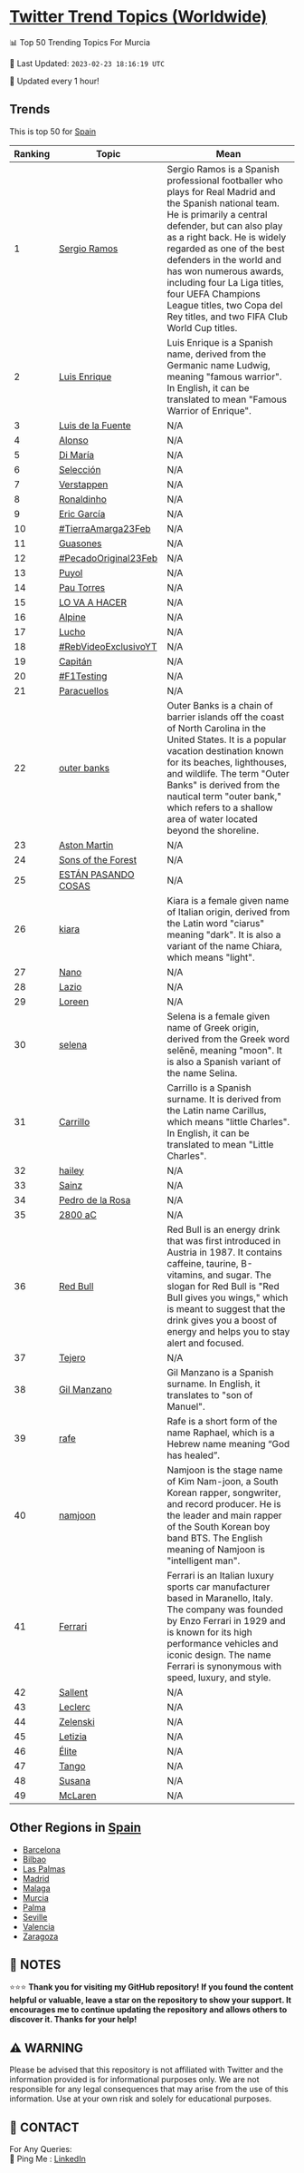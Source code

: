 [Twitter Trend Topics (Worldwide)](https://github.com/ErcinDedeoglu/Twitter-Trend-Topics)
==========


📊 Top 50 Trending Topics For Murcia

📆 Last Updated: `2023-02-23 18:16:19 UTC`

🔧 Updated every 1 hour!


## Trends

This is top 50 for [Spain](</Spain>)

| Ranking | Topic | Mean |
| ------- | ------------ | ------------ |
| 1 | [Sergio Ramos](http://twitter.com/search?q=Sergio+Ramos) | Sergio Ramos is a Spanish professional footballer who plays for Real Madrid and the Spanish national team. He is primarily a central defender, but can also play as a right back. He is widely regarded as one of the best defenders in the world and has won numerous awards, including four La Liga titles, four UEFA Champions League titles, two Copa del Rey titles, and two FIFA Club World Cup titles. |
| 2 | [Luis Enrique](http://twitter.com/search?q=Luis+Enrique) | Luis Enrique is a Spanish name, derived from the Germanic name Ludwig, meaning "famous warrior". In English, it can be translated to mean "Famous Warrior of Enrique". |
| 3 | [Luis de la Fuente](http://twitter.com/search?q=Luis+de+la+Fuente) | N/A |
| 4 | [Alonso](http://twitter.com/search?q=Alonso) | N/A |
| 5 | [Di María](http://twitter.com/search?q=Di+Mar%c3%ada) | N/A |
| 6 | [Selección](http://twitter.com/search?q=Selecci%c3%b3n) | N/A |
| 7 | [Verstappen](http://twitter.com/search?q=Verstappen) | N/A |
| 8 | [Ronaldinho](http://twitter.com/search?q=Ronaldinho) | N/A |
| 9 | [Eric García](http://twitter.com/search?q=Eric+Garc%c3%ada) | N/A |
| 10 | [#TierraAmarga23Feb](http://twitter.com/search?q=%23TierraAmarga23Feb) | N/A |
| 11 | [Guasones](http://twitter.com/search?q=Guasones) | N/A |
| 12 | [#PecadoOriginal23Feb](http://twitter.com/search?q=%23PecadoOriginal23Feb) | N/A |
| 13 | [Puyol](http://twitter.com/search?q=Puyol) | N/A |
| 14 | [Pau Torres](http://twitter.com/search?q=Pau+Torres) | N/A |
| 15 | [LO VA A HACER](http://twitter.com/search?q=LO+VA+A+HACER) | N/A |
| 16 | [Alpine](http://twitter.com/search?q=Alpine) | N/A |
| 17 | [Lucho](http://twitter.com/search?q=Lucho) | N/A |
| 18 | [#RebVideoExclusivoYT](http://twitter.com/search?q=%23RebVideoExclusivoYT) | N/A |
| 19 | [Capitán](http://twitter.com/search?q=Capit%c3%a1n) | N/A |
| 20 | [#F1Testing](http://twitter.com/search?q=%23F1Testing) | N/A |
| 21 | [Paracuellos](http://twitter.com/search?q=Paracuellos) | N/A |
| 22 | [outer banks](http://twitter.com/search?q=outer+banks) | Outer Banks is a chain of barrier islands off the coast of North Carolina in the United States. It is a popular vacation destination known for its beaches, lighthouses, and wildlife. The term "Outer Banks" is derived from the nautical term "outer bank," which refers to a shallow area of water located beyond the shoreline. |
| 23 | [Aston Martin](http://twitter.com/search?q=Aston+Martin) | N/A |
| 24 | [Sons of the Forest](http://twitter.com/search?q=Sons+of+the+Forest) | N/A |
| 25 | [ESTÁN PASANDO COSAS](http://twitter.com/search?q=EST%c3%81N+PASANDO+COSAS) | N/A |
| 26 | [kiara](http://twitter.com/search?q=kiara) | Kiara is a female given name of Italian origin, derived from the Latin word "ciarus" meaning "dark". It is also a variant of the name Chiara, which means "light". |
| 27 | [Nano](http://twitter.com/search?q=Nano) | N/A |
| 28 | [Lazio](http://twitter.com/search?q=Lazio) | N/A |
| 29 | [Loreen](http://twitter.com/search?q=Loreen) | N/A |
| 30 | [selena](http://twitter.com/search?q=selena) | Selena is a female given name of Greek origin, derived from the Greek word selēnē, meaning "moon". It is also a Spanish variant of the name Selina. |
| 31 | [Carrillo](http://twitter.com/search?q=Carrillo) | Carrillo is a Spanish surname. It is derived from the Latin name Carillus, which means "little Charles". In English, it can be translated to mean "Little Charles". |
| 32 | [hailey](http://twitter.com/search?q=hailey) | N/A |
| 33 | [Sainz](http://twitter.com/search?q=Sainz) | N/A |
| 34 | [Pedro de la Rosa](http://twitter.com/search?q=Pedro+de+la+Rosa) | N/A |
| 35 | [2800 aC](http://twitter.com/search?q=2800+aC) | N/A |
| 36 | [Red Bull](http://twitter.com/search?q=Red+Bull) | Red Bull is an energy drink that was first introduced in Austria in 1987. It contains caffeine, taurine, B-vitamins, and sugar. The slogan for Red Bull is "Red Bull gives you wings," which is meant to suggest that the drink gives you a boost of energy and helps you to stay alert and focused. |
| 37 | [Tejero](http://twitter.com/search?q=Tejero) | N/A |
| 38 | [Gil Manzano](http://twitter.com/search?q=Gil+Manzano) | Gil Manzano is a Spanish surname. In English, it translates to "son of Manuel". |
| 39 | [rafe](http://twitter.com/search?q=rafe) | Rafe is a short form of the name Raphael, which is a Hebrew name meaning “God has healed”. |
| 40 | [namjoon](http://twitter.com/search?q=namjoon) | Namjoon is the stage name of Kim Nam-joon, a South Korean rapper, songwriter, and record producer. He is the leader and main rapper of the South Korean boy band BTS. The English meaning of Namjoon is "intelligent man". |
| 41 | [Ferrari](http://twitter.com/search?q=Ferrari) | Ferrari is an Italian luxury sports car manufacturer based in Maranello, Italy. The company was founded by Enzo Ferrari in 1929 and is known for its high performance vehicles and iconic design. The name Ferrari is synonymous with speed, luxury, and style. |
| 42 | [Sallent](http://twitter.com/search?q=Sallent) | N/A |
| 43 | [Leclerc](http://twitter.com/search?q=Leclerc) | N/A |
| 44 | [Zelenski](http://twitter.com/search?q=Zelenski) | N/A |
| 45 | [Letizia](http://twitter.com/search?q=Letizia) | N/A |
| 46 | [Élite](http://twitter.com/search?q=%c3%89lite) | N/A |
| 47 | [Tango](http://twitter.com/search?q=Tango) | N/A |
| 48 | [Susana](http://twitter.com/search?q=Susana) | N/A |
| 49 | [McLaren](http://twitter.com/search?q=McLaren) | N/A |



## Other Regions in [Spain](</Spain>)

* [Barcelona](</Spain/Barcelona.md>)
* [Bilbao](</Spain/Bilbao.md>)
* [Las Palmas](</Spain/Las Palmas.md>)
* [Madrid](</Spain/Madrid.md>)
* [Malaga](</Spain/Malaga.md>)
* [Murcia](</Spain/Murcia.md>)
* [Palma](</Spain/Palma.md>)
* [Seville](</Spain/Seville.md>)
* [Valencia](</Spain/Valencia.md>)
* [Zaragoza](</Spain/Zaragoza.md>)



## 📝 NOTES

⭐⭐⭐ **Thank you for visiting my GitHub repository! If you found the content helpful or valuable, leave a star on the repository to show your support. It encourages me to continue updating the repository and allows others to discover it. Thanks for your help!**


## ⚠️ WARNING

Please be advised that this repository is not affiliated with Twitter and the information provided is for informational purposes only. We are not responsible for any legal consequences that may arise from the use of this information. Use at your own risk and solely for educational purposes.


## 📨 CONTACT

 For Any Queries:  
            🏓 Ping Me : [LinkedIn](https://www.linkedin.com/in/ercindedeoglu/)
